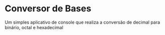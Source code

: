 # Conversor de Bases

Um simples aplicativo de console que realiza a conversão de decimal para
binário, octal e hexadecimal
